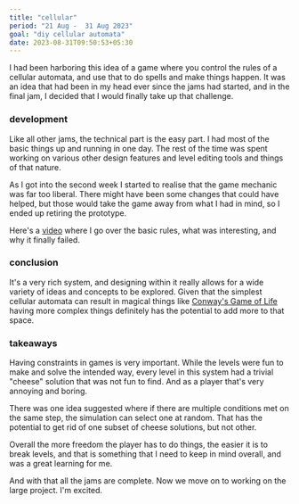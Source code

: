 ```yaml
---
title: "cellular"
period: "21 Aug -  31 Aug 2023"
goal: "diy cellular automata"
date: 2023-08-31T09:50:53+05:30
---
```


I had been harboring this idea of a game where you control the rules of a cellular
automata, and use that to do spells and make things happen. It was an idea that had
been in my head ever since the jams had started, and in the final jam, I decided
that I would finally take up that challenge.

### development

Like all other jams, the technical part is the easy part. I had most of the basic things
up and running in one day. The rest of the time was spent working on various other
design features and level editing tools and things of that nature.

As I got into the second week I started to realise that the game mechanic was far too
liberal. There might have been some changes that could have helped, but those would take
the game away from what I had in mind, so I ended up retiring the prototype.

Here's a [video](https://youtu.be/l4b7QQVR3io) where I go over the basic rules, what was
interesting, and why it finally failed.

### conclusion

It's a very rich system, and designing within it really allows for a wide variety of
ideas and concepts to be explored. Given that the simplest cellular automata can result
in magical things like [Conway's Game of Life](https://en.wikipedia.org/wiki/Conway%27s_Game_of_Life)
having more complex things definitely has the potential to add more to that space.

### takeaways

Having constraints in games is very important. While the levels were fun to make and
solve the intended way, every level in this system had a trivial "cheese" solution that
was not fun to find. And as a player that's very annoying and boring.

There was one idea suggested where if there are multiple conditions met on the same step,
the simulation can select one at random. That has the potential to get rid of one subset
of cheese solutions, but not other.

Overall the more freedom the player has to do things, the easier it is to break levels, and
that is something that I need to keep in mind overall, and was a great learning for me.

And with that all the jams are complete. Now we move on to working on the large project. I'm
excited.
